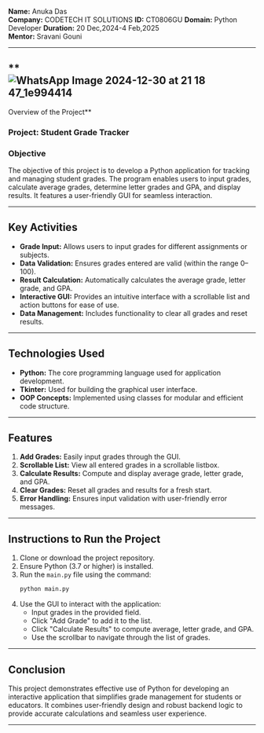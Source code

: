 
**Name:** Anuka Das  
**Company:** CODETECH IT SOLUTIONS
**ID:** CT0806GU
**Domain:** Python Developer
**Duration:** 20 Dec,2024-4 Feb,2025  
**Mentor:**  Sravani Gouni

---

## **![WhatsApp Image 2024-12-30 at 21 18 47_1e994414](https://github.com/user-attachments/assets/c499f6e8-8f13-4f34-820e-f09526df00b3)
Overview of the Project**

### **Project:** Student Grade Tracker  

### **Objective**  
The objective of this project is to develop a Python application for tracking and managing student grades. The program enables users to input grades, calculate average grades, determine letter grades and GPA, and display results. It features a user-friendly GUI for seamless interaction.  

---

## **Key Activities**  

- **Grade Input:** Allows users to input grades for different assignments or subjects.  
- **Data Validation:** Ensures grades entered are valid (within the range 0–100).  
- **Result Calculation:** Automatically calculates the average grade, letter grade, and GPA.  
- **Interactive GUI:** Provides an intuitive interface with a scrollable list and action buttons for ease of use.  
- **Data Management:** Includes functionality to clear all grades and reset results.  

---

## **Technologies Used**  

- **Python:** The core programming language used for application development.  
- **Tkinter:** Used for building the graphical user interface.  
- **OOP Concepts:** Implemented using classes for modular and efficient code structure.  

---

## **Features**  

1. **Add Grades:** Easily input grades through the GUI.  
2. **Scrollable List:** View all entered grades in a scrollable listbox.  
3. **Calculate Results:** Compute and display average grade, letter grade, and GPA.  
4. **Clear Grades:** Reset all grades and results for a fresh start.  
5. **Error Handling:** Ensures input validation with user-friendly error messages.  

---

## **Instructions to Run the Project**  

1. Clone or download the project repository.  
2. Ensure Python (3.7 or higher) is installed.  
3. Run the `main.py` file using the command:  
   ```bash
   python main.py
   ```
4. Use the GUI to interact with the application:  
   - Input grades in the provided field.  
   - Click "Add Grade" to add it to the list.  
   - Click "Calculate Results" to compute average, letter grade, and GPA.  
   - Use the scrollbar to navigate through the list of grades.  

---

## **Conclusion**  

This project demonstrates effective use of Python for developing an interactive application that simplifies grade management for students or educators. It combines user-friendly design and robust backend logic to provide accurate calculations and seamless user experience.

--- 
